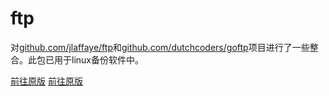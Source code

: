 # ftp
对[github.com/jlaffaye/ftp](https://github.com/jlaffaye/ftp)和[github.com/dutchcoders/goftp](https://github.com/dutchcoders/goftp)项目进行了一些整合。此包已用于linux备份软件中。

[前往原版](https://github.com/jlaffaye/ftp)
[前往原版](https://github.com/dutchcoders/goftp)
